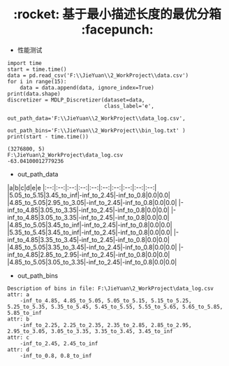 <h1 align = "center">:rocket: 基于最小描述长度的最优分箱 :facepunch:</h1>

- 性能测试
```
import time
start = time.time()
data = pd.read_csv('F:\\JieYuan\\2_WorkProject\\data.csv')
for i in range(15):
    data = data.append(data, ignore_index=True)
print(data.shape)
discretizer = MDLP_Discretizer(dataset=data,
                               class_label='e',
                               out_path_data='F:\\JieYuan\\2_WorkProject\\data_log.csv',
                               out_path_bins='F:\\JieYuan\\2_WorkProject\\bin_log.txt' )
print(start - time.time())
```
```
(3276800, 5)
F:\JieYuan\2_WorkProject\data_log.csv
-63.04100012779236
```

- out_path_data

|a|b|c|d|e|e
|:--:|:--:|:--:|:--:|:--:|:--:|:--:|:--:|:--:|:--:|
|5.05_to_5.15|3.45_to_inf|-inf_to_2.45|-inf_to_0.8|0.0|0.0|
|4.85_to_5.05|2.95_to_3.05|-inf_to_2.45|-inf_to_0.8|0.0|0.0|
|-inf_to_4.85|3.05_to_3.35|-inf_to_2.45|-inf_to_0.8|0.0|0.0|
|-inf_to_4.85|3.05_to_3.35|-inf_to_2.45|-inf_to_0.8|0.0|0.0|
|4.85_to_5.05|3.45_to_inf|-inf_to_2.45|-inf_to_0.8|0.0|0.0|
|5.35_to_5.45|3.45_to_inf|-inf_to_2.45|-inf_to_0.8|0.0|0.0|
|-inf_to_4.85|3.35_to_3.45|-inf_to_2.45|-inf_to_0.8|0.0|0.0|
|4.85_to_5.05|3.35_to_3.45|-inf_to_2.45|-inf_to_0.8|0.0|0.0|
|-inf_to_4.85|2.85_to_2.95|-inf_to_2.45|-inf_to_0.8|0.0|0.0|
|4.85_to_5.05|3.05_to_3.35|-inf_to_2.45|-inf_to_0.8|0.0|0.0|

- out_path_bins
```
Description of bins in file: F:\JieYuan\2_WorkProject\data_log.csv
attr: a
	-inf_to_4.85, 4.85_to_5.05, 5.05_to_5.15, 5.15_to_5.25, 5.25_to_5.35, 5.35_to_5.45, 5.45_to_5.55, 5.55_to_5.65, 5.65_to_5.85, 5.85_to_inf
attr: b
	-inf_to_2.25, 2.25_to_2.35, 2.35_to_2.85, 2.85_to_2.95, 2.95_to_3.05, 3.05_to_3.35, 3.35_to_3.45, 3.45_to_inf
attr: c
	-inf_to_2.45, 2.45_to_inf
attr: d
	-inf_to_0.8, 0.8_to_inf

```
